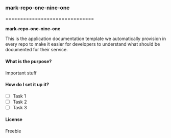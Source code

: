 ### mark-repo-one-nine-one
==============================

**mark-repo-one-nine-one**

This is the application documentation template we automatically provision in every repo to make it easier for developers to understand what should be documented for their service.

#### What is the purpose? 
Important stuff

#### How do I set it up it?
- [ ] Task 1
- [ ] Task 2
- [ ] Task 3

#### License
Freebie

